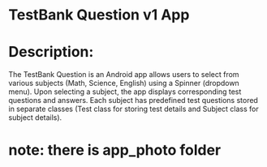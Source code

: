 # TestBank Question v1 App

# Description:
The TestBank Question is an Android app allows users to select from various subjects (Math, Science, English) using a Spinner (dropdown menu).
Upon selecting a subject, the app displays corresponding test questions and answers.
Each subject has predefined test questions stored in separate classes (Test class for storing test details and Subject class for subject details).

# note: there is app_photo folder
